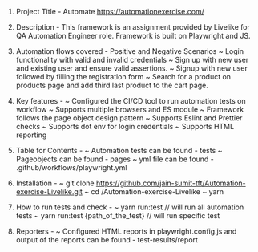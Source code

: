 1. Project Title - Automate https://automationexercise.com/

2. Description - This framework is an assignment provided by Livelike for QA Automation Engineer role. Framework is built on Playwright and JS.

3. Automation flows covered - Positive and Negative Scenarios
   ~ Login functionality with valid and invalid credentials
   ~ Sign up with new user and existing user and ensure valid assertions.
   ~ Signup with new user followed by filling the registration form
   ~ Search for a product on products page and add third last product to the cart page.

4. Key features -
   ~ Configured the CI/CD tool to run automation tests on workflow
   ~ Supports multiple browsers and ES module
   ~ Framework follows the page object design pattern
   ~ Supports Eslint and Prettier checks
   ~ Supports dot env for login credentials
   ~ Supports HTML reporting

5. Table for Contents -
   ~ Automation tests can be found - tests
   ~ Pageobjects can be found - pages
   ~ yml file can be found - .github/workflows/playwright.yml

6. Installation -
   ~ git clone https://github.com/jain-sumit-tft/Automation-exercise-Livelike.git
   ~ cd /Automation-exercise-Livelike
   ~ yarn

7. How to run tests and check -
   ~ yarn run:test // will run all automation tests
   ~ yarn run:test {path_of_the_test} // will run specific test

8. Reporters -
   ~ Configured HTML reports in playwright.config.js and output of the reports can be found - test-results/report
